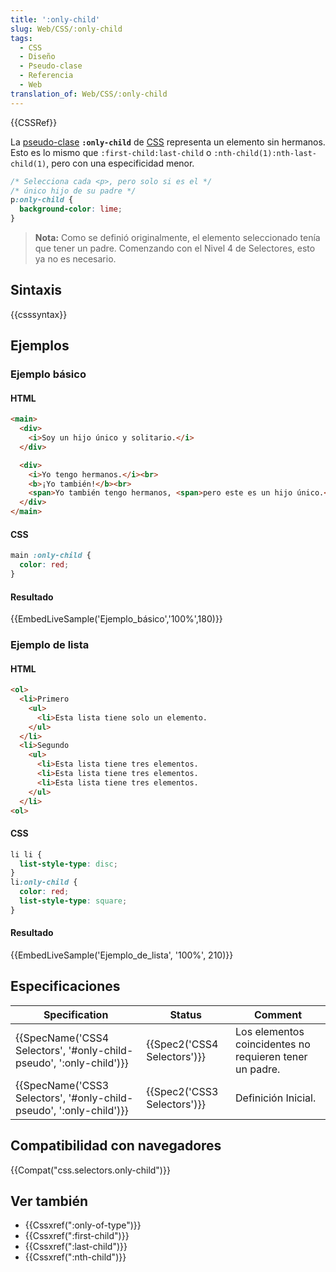 ```yaml
---
title: ':only-child'
slug: Web/CSS/:only-child
tags:
  - CSS
  - Diseño
  - Pseudo-clase
  - Referencia
  - Web
translation_of: Web/CSS/:only-child
---
```

{{CSSRef}}

La [pseudo-clase](/es/docs/CSS/Pseudo-classes) **`:only-child`** de [CSS](/es/docs/Web/CSS) representa un elemento sin hermanos. Esto es lo mismo que `:first-child:last-child` o `:nth-child(1):nth-last-child(1)`, pero con una especificidad menor.

```css
/* Selecciona cada <p>, pero solo si es el */
/* único hijo de su padre */
p:only-child {
  background-color: lime;
}
```

> **Nota:** Como se definió originalmente, el elemento seleccionado tenía que tener un padre. Comenzando con el Nivel 4 de Selectores, esto ya no es necesario.

## Sintaxis

{{csssyntax}}

## Ejemplos

### Ejemplo básico

#### HTML

```html
<main>
  <div>
    <i>Soy un hijo único y solitario.</i>
  </div>

  <div>
    <i>Yo tengo hermanos.</i><br>
    <b>¡Yo también!</b><br>
    <span>Yo también tengo hermanos, <span>pero este es un hijo único.</span></span>
  </div>
</main>
```

#### CSS

```css
main :only-child {
  color: red;
}
```

#### Resultado

{{EmbedLiveSample('Ejemplo_básico','100%',180)}}

### Ejemplo de lista

#### HTML

```html
<ol>
  <li>Primero
    <ul>
      <li>Esta lista tiene solo un elemento.
    </ul>
  </li>
  <li>Segundo
    <ul>
      <li>Esta lista tiene tres elementos.
      <li>Esta lista tiene tres elementos.
      <li>Esta lista tiene tres elementos.
    </ul>
  </li>
<ol>
```

#### CSS

```css
li li {
  list-style-type: disc;
}
li:only-child {
  color: red;
  list-style-type: square;
}
```

#### Resultado

{{EmbedLiveSample('Ejemplo_de_lista', '100%', 210)}}

## Especificaciones

| Specification                                                                            | Status                               | Comment                                                 |
| ---------------------------------------------------------------------------------------- | ------------------------------------ | ------------------------------------------------------- |
| {{SpecName('CSS4 Selectors', '#only-child-pseudo', ':only-child')}} | {{Spec2('CSS4 Selectors')}} | Los elementos coincidentes no requieren tener un padre. |
| {{SpecName('CSS3 Selectors', '#only-child-pseudo', ':only-child')}} | {{Spec2('CSS3 Selectors')}} | Definición Inicial.                                     |

## Compatibilidad con navegadores

{{Compat("css.selectors.only-child")}}

## Ver también

- {{Cssxref(":only-of-type")}}
- {{Cssxref(":first-child")}}
- {{Cssxref(":last-child")}}
- {{Cssxref(":nth-child")}}
